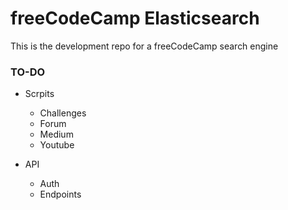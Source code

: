 # freeCodeCamp Elasticsearch

This is the development repo for a freeCodeCamp search engine

### TO-DO

* Scrpits
  - Challenges
  - Forum
  - Medium
  - Youtube

* API
  - Auth
  - Endpoints
